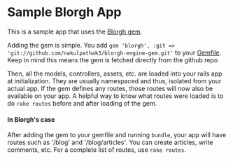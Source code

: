 # Sample Blorgh App

This is a sample app that uses the [Blorgh gem](https://github.com/nakulpathak3/blorgh-engine-gem).

Adding the gem is simple. You add `gem 'blorgh', :git => 'git://github.com/nakulpathak3/blorgh-engine-gem.git'` to your [Gemfile](https://github.com/nakulpathak3/app-to-use-blorgh-gem/blob/master/Gemfile#L13).
Keep in mind this means the gem is fetched directly from the github repo

Then, all the models, controllers, assets, etc. are loaded into your rails app at initialization. They are usually namespaced and thus, isolated from your actual app.
If the gem defines any routes, those routes will now also be available on your app. A helpful way to know what routes were loaded is to do `rake routes` before and after loading of the gem.


#### In Blorgh's case
After adding the gem to your gemfile and running `bundle`, your app will have routes such as '/blog' and '/blog/articles'. You can create articles, write comments, etc. For a complete list of routes, use `rake routes`.
